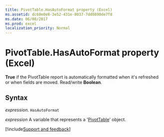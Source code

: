 ```yaml
---
title: PivotTable.HasAutoFormat property (Excel)
ms.assetid: dc60e0e8-3e52-431e-8037-7dd0890de7f8
ms.date: 06/08/2017
ms.prod: excel
localization_priority: Normal
---
```



# PivotTable.HasAutoFormat property (Excel)

 **True** if the PivotTable report is automatically formatted when it's refreshed or when fields are moved. Read/write **Boolean**.


## Syntax

_expression_. `HasAutoFormat`

_expression_ A variable that represents a '[PivotTable](Excel.PivotTable.md)' object.

[!include[Support and feedback](~/includes/feedback-boilerplate.md)]